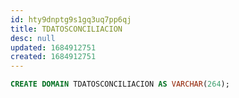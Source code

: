 ```yaml
---
id: hty9dnptg9s1gq3uq7pp6qj
title: TDATOSCONCILIACION
desc: null
updated: 1684912751
created: 1684912751
---
```



```sql
CREATE DOMAIN TDATOSCONCILIACION AS VARCHAR(264);
```

